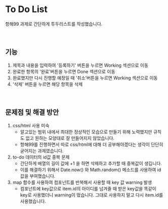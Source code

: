 # To Do List
항해99 과제로 간단하게 투두리스트를 작성했습니다.  
<br/><br/>

## 기능
1. 제목과 내용을 입력하여 '등록하기' 버튼을 누르면 Working 섹션으로 이동
2. 완료한 항목의 '완료'버튼을 누르면 Done 섹션으로 이동
3. 완료했지만 다시 진행할 예정일 때 '취소'버튼을 누르면 Working 섹션으로 이동
4. '삭제' 버튼을 누르면 해당 항목을 삭제  
<br/><br/>


## 문제점 및 해결 방안
1. css/html 사용 미숙
	- 알고있는 범위 내에서 최대한 정상적인 모습으로 만들기 위해 노력했지만 규칙도 없고 원하는 모양대로 잘 만들어지지 않았습니다.
	- 항해99를 진행하면서 따로 css/html에 대해 더 공부해야겠다는 생각이 단단히 굳어지는 과제였습니다.
2. to-do 데이터의 id값 중복 문제
	- 간단하게 배열의 길이 값에 +1 을 하면 삭제하고 추가할 때 중복값이 생깁니다.
	- 이를 해결하기 위해서 Date.now() 와 Math.random() 메소드를 사용하여 id 값을 부여했습니다.
3. map 함수를 사용하여 컴포넌트를 반복해서 사용할 때 key 값 warning 발생
	- 컴포넌트에 key값으로 item.id의 아이디를 넘겨줄 때 받은 key값을 똑같이 key로 사용했더니 warning이 떴습니다. 그대로 사용하지 말고 다시 item.id를 사용했습니다.
